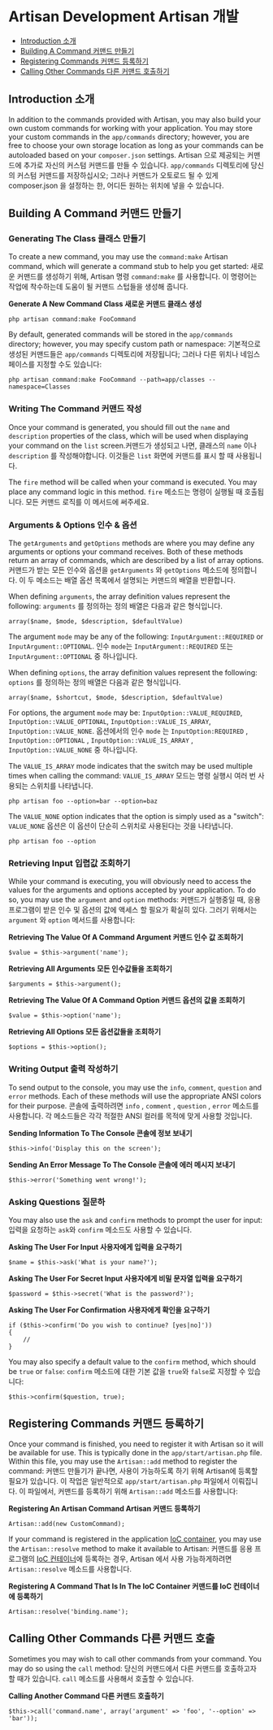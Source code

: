 # Artisan Development Artisan 개발

- [Introduction 소개](#introduction)
- [Building A Command 커맨드 만들기](#building-a-command)
- [Registering Commands 커맨드 등록하기](#registering-commands)
- [Calling Other Commands 다른 커맨드 호출하기](#calling-other-commands)

<a name="introduction"></a>
## Introduction 소개

In addition to the commands provided with Artisan, you may also build your own custom commands for working with your application. You may store your custom commands in the `app/commands` directory; however, you are free to choose your own storage location as long as your commands can be autoloaded based on your `composer.json` settings. Artisan 으로 제공되는 커맨드에 추가로 자신의 커스텀 커맨드를 만들 수 있습니다. `app/commands` 디렉토리에 당신의 커스텀 커맨드를 저장하십시오; 그러나 커맨드가 오토로드 될 수 있게 composer.json 을 설정하는 한, 어디든 원하는 위치에 넣을 수 있습니다.

<a name="building-a-command"></a>
## Building A Command 커맨드 만들기

### Generating The Class 클래스 만들기

To create a new command, you may use the `command:make` Artisan command, which will generate a command stub to help you get started:
새로운 커맨드를 생성하기 위해, Artisan 명령 `command:make` 를 사용합니다. 이 명령어는 작업에 착수하는데 도움이 될 커맨드 스텁들을 생성해 줍니다.

**Generate A New Command Class 새로운 커맨드 클래스 생성**

	php artisan command:make FooCommand

By default, generated commands will be stored in the `app/commands` directory; however, you may specify custom path or namespace: 기본적으로 생성된 커맨드들은 `app/commands` 디렉토리에 저장됩니다; 그러나 다른 위치나 네임스페이스를 지정할 수도 있습니다:
	
	php artisan command:make FooCommand --path=app/classes --namespace=Classes

### Writing The Command 커맨드 작성

Once your command is generated, you should fill out the `name` and `description` properties of the class, which will be used when displaying your command on the `list` screen.커맨드가 생성되고 나면, 클래스의 `name` 이나 `description` 를 작성해야합니다. 이것들은 `list` 화면에 커맨드를 표시 할 때 사용됩니다.

The `fire` method will be called when your command is executed. You may place any command logic in this method. `fire` 메소드는 명령이 실행될 때 호출됩니다. 모든 커맨드 로직를 이 메서드에 써주세요.

### Arguments & Options 인수 & 옵션

The `getArguments` and `getOptions` methods are where you may define any arguments or options your command receives. Both of these methods return an array of commands, which are described by a list of array options. 커맨드가 받는 모든 인수와 옵션을 `getArguments` 와 `getOptions` 메소드에 정의합니다. 이 두 메소드는 배열 옵션 목록에서 설명되는 커맨드의 배열을 반환합니다. 

When defining `arguments`, the array definition values represent the following: `arguments` 를 정의하는 정의 배열은 다음과 같은 형식입니다. 

	array($name, $mode, $description, $defaultValue)

The argument `mode` may be any of the following: `InputArgument::REQUIRED` or `InputArgument::OPTIONAL`. 인수 `mode`는 `InputArgument::REQUIRED` 또는 `InputArgument::OPTIONAL` 중 하나입니다.

When defining `options`, the array definition values represent the following: `options` 를 정의하는 정의 배열은 다음과 같은 형식입니다.

	array($name, $shortcut, $mode, $description, $defaultValue)

For options, the argument `mode` may be: `InputOption::VALUE_REQUIRED`, `InputOption::VALUE_OPTIONAL`, `InputOption::VALUE_IS_ARRAY`, `InputOption::VALUE_NONE`. 옵션에서의 인수 `mode` 는 `InputOption:REQUIRED` , `InputOption::OPTIONAL` , `InputOption::VALUE_IS_ARRAY` , `InputOption::VALUE_NONE` 중 하나입니다.

The `VALUE_IS_ARRAY` mode indicates that the switch may be used multiple times when calling the command: `VALUE_IS_ARRAY` 모드는 명령 실행시 여러 번 사용되는 스위치를 나타냅니다.

	php artisan foo --option=bar --option=baz

The `VALUE_NONE` option indicates that the option is simply used as a "switch": `VALUE_NONE` 옵션은 이 옵션이 단순히 스위치로 사용된다는 것을 나타냅니다.

	php artisan foo --option

### Retrieving Input 입렵값 조회하기

While your command is executing, you will obviously need to access the values for the arguments and options accepted by your application. To do so, you may use the `argument` and `option` methods: 커맨드가 실행중일 때, 응용 프로그램이 받은 인수 및 옵션의 값에 액세스 할 필요가 확실히 있다. 그러기 위해서는 `argument` 와 `option` 메서드를 사용합니다:

**Retrieving The Value Of A Command Argument 커맨드 인수 값 조회하기**

	$value = $this->argument('name');

**Retrieving All Arguments 모든 인수값들을 조회하기**

	$arguments = $this->argument();

**Retrieving The Value Of A Command Option 커맨드 옵션의 값을 조회하기**

	$value = $this->option('name');

**Retrieving All Options 모든 옵션값들을 조회하기**

	$options = $this->option();

### Writing Output 출력 작성하기

To send output to the console, you may use the `info`, `comment`, `question` and `error` methods. Each of these methods will use the appropriate ANSI colors for their purpose. 콘솔에 출력하려면 `info` , `comment` , `question` , `error` 메소드를 사용합니다. 각 메소드들은 각각 적절한 ANSI 컬러를 목적에 맞게 사용할 것입니다.

**Sending Information To The Console 콘솔에 정보 보내기**

	$this->info('Display this on the screen');

**Sending An Error Message To The Console 콘솔에 에러 메시지 보내기**

	$this->error('Something went wrong!');

### Asking Questions 질문하

You may also use the `ask` and `confirm` methods to prompt the user for input: 입력을 요청하는 `ask`와 `confirm` 메소드도 사용할 수 있습니다.

**Asking The User For Input 사용자에게 입력을 요구하기**

	$name = $this->ask('What is your name?');

**Asking The User For Secret Input 사용자에게 비밀 문자열 입력을 요구하기**

	$password = $this->secret('What is the password?');

**Asking The User For Confirmation 사용자에게 확인을 요구하기**

	if ($this->confirm('Do you wish to continue? [yes|no]'))
	{
		//
	}

You may also specify a default value to the `confirm` method, which should be `true` or `false`: `confirm` 메소드에 대한 기본 값을 `true`와 `false`로 지정할 수 있습니다:

	$this->confirm($question, true);

<a name="registering-commands"></a>
## Registering Commands 커맨드 등록하기

Once your command is finished, you need to register it with Artisan so it will be available for use. This is typically done in the `app/start/artisan.php` file. Within this file, you may use the `Artisan::add` method to register the command: 커맨드 만들기가 끝나면, 사용이 가능하도록 하기 위해 Artisan에 등록할 필요가 있습니다. 이 작업은 일반적으로 `app/start/artisan.php` 파일에서 이뤄집니다. 이 파일에서, 커맨드를 등록하기 위해 `Artisan::add` 메소드를 사용합니다:

**Registering An Artisan Command Artisan 커맨드 등록하기**

	Artisan::add(new CustomCommand);

If your command is registered in the application [IoC container](/docs/ioc), you may use the `Artisan::resolve` method to make it available to Artisan: 커맨드를 응용 프로그램의 [IoC 컨테이너](/docs/ioc)에 등록하는 경우, Artisan 에서 사용 가능하게하려면 `Artisan::resolve` 메소드를 사용합니다.

**Registering A Command That Is In The IoC Container 커맨드를 IoC 컨테이너에 등록하기**

	Artisan::resolve('binding.name');

<a name="calling-other-commands"></a>
## Calling Other Commands 다른 커맨드 호출

Sometimes you may wish to call other commands from your command. You may do so using the `call` method: 당신의 커맨드에서 다른 커맨드를 호출하고자 할 때가 있습니다. `call` 메소드를 사용해서 호출할 수 있습니다.

**Calling Another Command 다른 커맨드 호출하기**

	$this->call('command.name', array('argument' => 'foo', '--option' => 'bar'));
